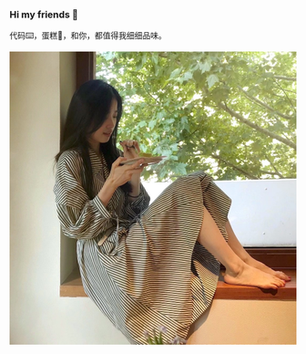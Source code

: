 ### Hi my friends 👋

代码⌨️，蛋糕🍰，和你，都值得我细细品味。

![me cake](https://raw.githubusercontent.com/HapYura/HapYura/master/cake.jpg)
